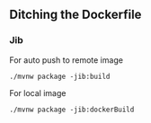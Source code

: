 ## Ditching the Dockerfile

### Jib
For auto push to remote image
```
./mvnw package -jib:build  

```
For local image
```
./mvnw package -jib:dockerBuild  

```








